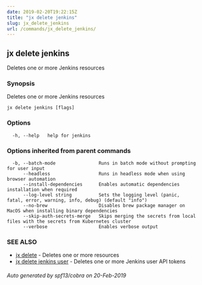 ```yaml
---
date: 2019-02-20T19:22:15Z
title: "jx delete jenkins"
slug: jx_delete_jenkins
url: /commands/jx_delete_jenkins/
---
```

## jx delete jenkins

Deletes one or more Jenkins resources

### Synopsis

Deletes one or more Jenkins resources

```
jx delete jenkins [flags]
```

### Options

```
  -h, --help   help for jenkins
```

### Options inherited from parent commands

```
  -b, --batch-mode                Runs in batch mode without prompting for user input
      --headless                  Runs in headless mode when using browser automation
      --install-dependencies      Enables automatic dependencies installation when required
      --log-level string          Sets the logging level (panic, fatal, error, warning, info, debug) (default "info")
      --no-brew                   Disables brew package manager on MacOS when installing binary dependencies
      --skip-auth-secrets-merge   Skips merging the secrets from local files with the secrets from Kubernetes cluster
      --verbose                   Enables verbose output
```

### SEE ALSO

* [jx delete](/commands/jx_delete/)	 - Deletes one or more resources
* [jx delete jenkins user](/commands/jx_delete_jenkins_user/)	 - Deletes one or more Jenkins user API tokens

###### Auto generated by spf13/cobra on 20-Feb-2019
